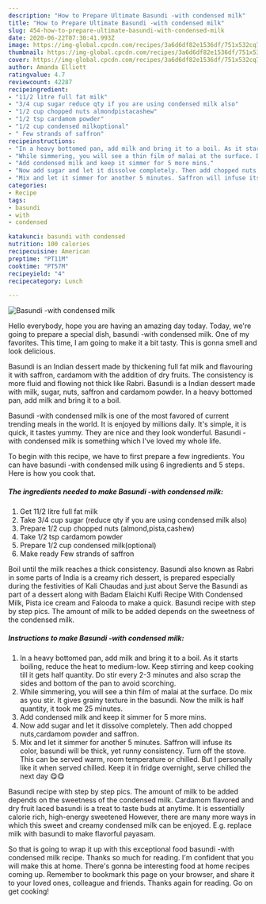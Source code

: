 ```yaml
---
description: "How to Prepare Ultimate Basundi -with condensed milk"
title: "How to Prepare Ultimate Basundi -with condensed milk"
slug: 454-how-to-prepare-ultimate-basundi-with-condensed-milk
date: 2020-06-22T07:30:41.993Z
image: https://img-global.cpcdn.com/recipes/3a6d6df82e1536df/751x532cq70/basundi-with-condensed-milk-recipe-main-photo.jpg
thumbnail: https://img-global.cpcdn.com/recipes/3a6d6df82e1536df/751x532cq70/basundi-with-condensed-milk-recipe-main-photo.jpg
cover: https://img-global.cpcdn.com/recipes/3a6d6df82e1536df/751x532cq70/basundi-with-condensed-milk-recipe-main-photo.jpg
author: Amanda Elliott
ratingvalue: 4.7
reviewcount: 42287
recipeingredient:
- "11/2 litre full fat milk"
- "3/4 cup sugar reduce qty if you are using condensed milk also"
- "1/2 cup chopped nuts almondpistacashew"
- "1/2 tsp cardamom powder"
- "1/2 cup condensed milkoptional"
- " Few strands of saffron"
recipeinstructions:
- "In a heavy bottomed pan, add milk and bring it to a boil. As it starts boiling, reduce the heat to medium-low. Keep stirring and keep cooking till it gets half quantity. Do stir every 2-3 minutes and also scrap the sides and bottom of the pan to avoid scorching."
- "While simmering, you will see a thin film of malai at the surface. Do mix as you stir. It gives grainy texture in the basundi. Now the milk is half quantity, it took me 25 minutes."
- "Add condensed milk and keep it simmer for 5 more mins."
- "Now add sugar and let it dissolve completely. Then add chopped nuts,cardamom powder and saffron."
- "Mix and let it simmer for another 5 minutes. Saffron will infuse its color, basundi will be thick, yet runny consistency. Turn off the stove. This can be served warm, room temperature or chilled. But I personally like it when served chilled. Keep it in fridge overnight, serve chilled the next day 😋😋"
categories:
- Recipe
tags:
- basundi
- with
- condensed

katakunci: basundi with condensed 
nutrition: 100 calories
recipecuisine: American
preptime: "PT11M"
cooktime: "PT57M"
recipeyield: "4"
recipecategory: Lunch

---
```



![Basundi -with condensed milk](https://img-global.cpcdn.com/recipes/3a6d6df82e1536df/751x532cq70/basundi-with-condensed-milk-recipe-main-photo.jpg)

Hello everybody, hope you are having an amazing day today. Today, we're going to prepare a special dish, basundi -with condensed milk. One of my favorites. This time, I am going to make it a bit tasty. This is gonna smell and look delicious.

Basundi is an Indian dessert made by thickening full fat milk and flavouring it with saffron, cardamom with the addition of dry fruits. The consistency is more fluid and flowing not thick like Rabri. Basundi is a Indian dessert made with milk, sugar, nuts, saffron and cardamom powder. In a heavy bottomed pan, add milk and bring it to a boil.

Basundi -with condensed milk is one of the most favored of current trending meals in the world. It is enjoyed by millions daily. It's simple, it is quick, it tastes yummy. They are nice and they look wonderful. Basundi -with condensed milk is something which I've loved my whole life.


To begin with this recipe, we have to first prepare a few ingredients. You can have basundi -with condensed milk using 6 ingredients and 5 steps. Here is how you cook that.

<!--inarticleads1-->

##### The ingredients needed to make Basundi -with condensed milk:

1. Get 11/2 litre full fat milk
1. Take 3/4 cup sugar (reduce qty if you are using condensed milk also)
1. Prepare 1/2 cup chopped nuts (almond,pista,cashew)
1. Take 1/2 tsp cardamom powder
1. Prepare 1/2 cup condensed milk(optional)
1. Make ready  Few strands of saffron


Boil until the milk reaches a thick consistency. Basundi also known as Rabri in some parts of India is a creamy rich dessert, is prepared especially during the festivities of Kali Chaudas and just about Serve the Basundi as part of a dessert along with Badam Elaichi Kulfi Recipe With Condensed Milk, Pista ice cream and Falooda to make a quick. Basundi recipe with step by step pics. The amount of milk to be added depends on the sweetness of the condensed milk. 

<!--inarticleads2-->

##### Instructions to make Basundi -with condensed milk:

1. In a heavy bottomed pan, add milk and bring it to a boil. As it starts boiling, reduce the heat to medium-low. Keep stirring and keep cooking till it gets half quantity. Do stir every 2-3 minutes and also scrap the sides and bottom of the pan to avoid scorching.
1. While simmering, you will see a thin film of malai at the surface. Do mix as you stir. It gives grainy texture in the basundi. Now the milk is half quantity, it took me 25 minutes.
1. Add condensed milk and keep it simmer for 5 more mins.
1. Now add sugar and let it dissolve completely. Then add chopped nuts,cardamom powder and saffron.
1. Mix and let it simmer for another 5 minutes. Saffron will infuse its color, basundi will be thick, yet runny consistency. Turn off the stove. This can be served warm, room temperature or chilled. But I personally like it when served chilled. Keep it in fridge overnight, serve chilled the next day 😋😋


Basundi recipe with step by step pics. The amount of milk to be added depends on the sweetness of the condensed milk. Cardamom flavored and dry fruit laced basundi is a treat to taste buds at anytime. It is essentially calorie rich, high-energy sweetened However, there are many more ways in which this sweet and creamy condensed milk can be enjoyed. E.g. replace milk with basundi to make flavorful payasam. 

So that is going to wrap it up with this exceptional food basundi -with condensed milk recipe. Thanks so much for reading. I'm confident that you will make this at home. There's gonna be interesting food at home recipes coming up. Remember to bookmark this page on your browser, and share it to your loved ones, colleague and friends. Thanks again for reading. Go on get cooking!
